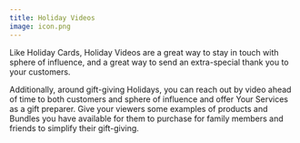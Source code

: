 ```yaml
---
title: Holiday Videos
image: icon.png
---
```


Like <resource-chip path="resources/holiday-cards">Holiday Cards</resource-chip>, Holiday Videos are a great way to stay in touch with sphere of influence, and a great way to send an extra-special thank you to your customers.

Additionally, around gift-giving <resource-chip path="resources/holidays">Holidays</resource-chip>, you can reach out by video ahead of time to both customers and sphere of influence and offer <resource-chip path="resources/gifts-as-a-service">Your Services</resource-chip> as a gift preparer. Give your viewers some examples of products and <resource-chip path="resources/gift-bundles">Bundles</resource-chip> you have available for them to purchase for family members and friends to simplify their gift-giving.